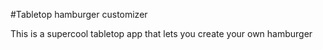 #Tabletop hamburger customizer

This is a supercool tabletop app that lets you create your own hamburger
